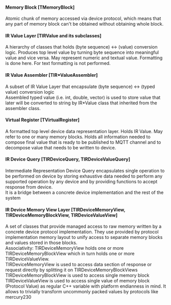 #### Memory Block [TMemoryBlock]
Atomic chunk of memory accessed via device protocol, which means that any part of memory block
can't be obtained without obtaining whole block.

#### IR Value Layer [TIRValue and its subclasses]
A hierarchy of classes that holds (byte sequence) <-> (value) conversion logic.
Produces top level value by turning byte sequence into meaningful value and vice versa.
May represent numeric and textual value.
Formatting is done here. For text formatting is not performed.

#### IR Value Assembler [TIR*ValueAssembler]
A subset of IR Value Layer that encapsulate (byte sequence) <-> (typed value) conversion logic </br>
Assembled typed value (i.e. int, double, vector) is used to store value that later will be converted
to string by IR*Value class that inherited from the assembler class.

#### Virtual Register [TVirtualRegister]
A formatted top level device data representation layer. Holds IR Value.
May refer to one or many memory blocks. Holds all information needed to compose
final value that is ready to be published to MQTT channel and to decompose value that needs to be
written to device.

#### IR Device Query [TIRDeviceQuery, TIRDeviceValueQuery]
Intermediate Representation Device Query encapsulates single operation to be performed on device
by storing exhaustive data needed to perform any supported operation by any device and
by providing functions to accept response from device.</br>
It is a bridge between a concrete device implementation and the rest of the system

#### IR Device Memory View Layer [TIRDeviceMemoryView, TIRDeviceMemoryBlockView, TIRDeviceValueView]
A set of classes that provide managed access to raw memory written by a concrete device protocol
implementation. They use provided by protocol implementation memory layout to unify access to
separate memory blocks and values stored in those blocks.</br>
Associativity: TIRDeviceMemoryView holds one or more TIRDeviceMemoryBlockView which in turn holds
one or more TIRDeviceValueView.</br>
TIRDeviceMemoryView is used to access data section of response or request directly by splitting it on TIRDeviceMemoryBlockViews</br>
TIRDeviceMemoryBlockView is used to access single memory block</br>
TIRDeviceValueView is used to access single value of memory block (Protocol Value)
as regular C++ variable with platform endianness in mind.
It allows to trivially transform uncommonly packed values by protocols like mercury230
